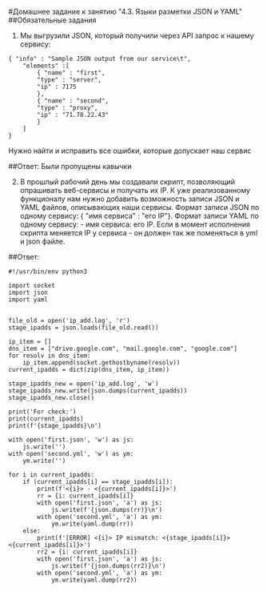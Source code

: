 #Домашнее задание к занятию "4.3. Языки разметки JSON и YAML"
##Обязательные задания
1.   Мы выгрузили JSON, который получили через API запрос к нашему сервису:

    { "info" : "Sample JSON output from our service\t",
        "elements" :[
            { "name" : "first",
            "type" : "server",
            "ip" : 7175 
            },
            { "name" : "second",
            "type" : "proxy",
            "ip" : "71.78.22.43"
            }
        ]
    }

Нужно найти и исправить все ошибки, которые допускает наш сервис

##Ответ: Были пропущены кавычки

2.    В прошлый рабочий день мы создавали скрипт, позволяющий опрашивать веб-сервисы и получать их IP. К уже реализованному функционалу нам нужно добавить возможность записи JSON и YAML файлов, описывающих наши сервисы. Формат записи JSON по одному сервису: { "имя сервиса" : "его IP"}. Формат записи YAML по одному сервису: - имя сервиса: его IP. Если в момент исполнения скрипта меняется IP у сервиса - он должен так же поменяться в yml и json файле.

##Ответ:
```
#!/usr/bin/env python3

import socket
import json
import yaml


file_old = open('ip_add.log', 'r')
stage_ipadds = json.loads(file_old.read())

ip_item = []
dns_item = ["drive.google.com", "mail.google.com", "google.com"]
for resolv in dns_item:
    ip_item.append(socket.gethostbyname(resolv))
current_ipadds = dict(zip(dns_item, ip_item))

stage_ipadds_new = open('ip_add.log', 'w')
stage_ipadds_new.write(json.dumps(current_ipadds))
stage_ipadds_new.close()

print('For check:')
print(current_ipadds)
print(f'{stage_ipadds}\n')

with open('first.json', 'w') as js:
    js.write('')
with open('second.yml', 'w') as ym:
    ym.write('')

for i in current_ipadds:
    if (current_ipadds[i] == stage_ipadds[i]):
        print(f'<{i}> - <{current_ipadds[i]}>')
        rr = {i: current_ipadds[i]}
        with open('first.json', 'a') as js:
            js.write(f'{json.dumps(rr)}\n')
        with open('second.yml', 'a') as ym:
            ym.write(yaml.dump(rr))
    else:
        print(f'[ERROR] <{i}> IP mismatch: <{stage_ipadds[i]}> <{current_ipadds[i]}>')
        rr2 = {i: current_ipadds[i]}
        with open('first.json', 'a') as js:
            js.write(f'{json.dumps(rr2)}\n')
        with open('second.yml', 'a') as ym:
            ym.write(yaml.dump(rr2))
 ```
